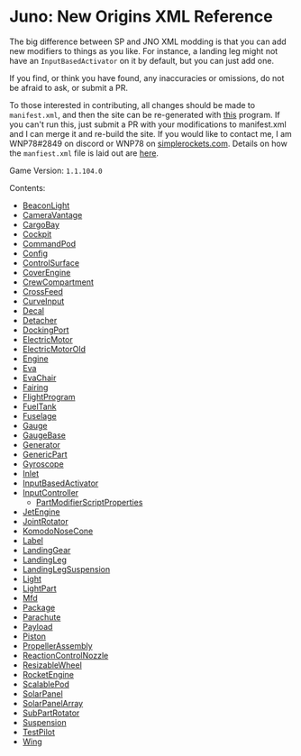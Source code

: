 # Juno: New Origins XML Reference

The big difference between SP and JNO XML modding is that you can add new modifiers to things as you like. For instance, a landing leg might not have an `InputBasedActivator` on it by default, but you can just add one.

If you find, or think you have found, any inaccuracies or omissions, do not be afraid to ask, or submit a PR.

To those interested in contributing, all changes should be made to `manifest.xml`, and then the site can be re-generated with [this](https://github.com/WNP78/ModifierPropertiesExtractor) program. If you can't run this, just submit a PR with your modifications to manifest.xml and I can merge it and re-build the site.
If you would like to contact me, I am WNP78#2849 on discord or WNP78 on [simplerockets.com](https://www.simplerockets.com/u/WNP78). Details on how the `manfiest.xml` file is laid out are [here](ManifestXmlGuide).

Game Version: `1.1.104.0`

Contents:
 - [BeaconLight](/JunoXml/BeaconLight)
 - [CameraVantage](/JunoXml/CameraVantage)
 - [CargoBay](/JunoXml/CargoBay)
 - [Cockpit](/JunoXml/Cockpit)
 - [CommandPod](/JunoXml/CommandPod)
 - [Config](/JunoXml/Config)
 - [ControlSurface](/JunoXml/ControlSurface)
 - [CoverEngine](/JunoXml/CoverEngine)
 - [CrewCompartment](/JunoXml/CrewCompartment)
 - [CrossFeed](/JunoXml/CrossFeed)
 - [CurveInput](/JunoXml/CurveInput)
 - [Decal](/JunoXml/Decal)
 - [Detacher](/JunoXml/Detacher)
 - [DockingPort](/JunoXml/DockingPort)
 - [ElectricMotor](/JunoXml/ElectricMotor)
 - [ElectricMotorOld](/JunoXml/ElectricMotorOld)
 - [Engine](/JunoXml/Engine)
 - [Eva](/JunoXml/Eva)
 - [EvaChair](/JunoXml/EvaChair)
 - [Fairing](/JunoXml/Fairing)
 - [FlightProgram](/JunoXml/FlightProgram)
 - [FuelTank](/JunoXml/FuelTank)
 - [Fuselage](/JunoXml/Fuselage)
 - [Gauge](/JunoXml/Gauge)
 - [GaugeBase](/JunoXml/GaugeBase)
 - [Generator](/JunoXml/Generator)
 - [GenericPart](/JunoXml/GenericPart)
 - [Gyroscope](/JunoXml/Gyroscope)
 - [Inlet](/JunoXml/Inlet)
 - [InputBasedActivator](/JunoXml/InputBasedActivator)
 - [InputController](/JunoXml/InputController)
   - [PartModifierScriptProperties](/JunoXml/PartModifierScriptProperties)
 - [JetEngine](/JunoXml/JetEngine)
 - [JointRotator](/JunoXml/JointRotator)
 - [KomodoNoseCone](/JunoXml/KomodoNoseCone)
 - [Label](/JunoXml/Label)
 - [LandingGear](/JunoXml/LandingGear)
 - [LandingLeg](/JunoXml/LandingLeg)
 - [LandingLegSuspension](/JunoXml/LandingLegSuspension)
 - [Light](/JunoXml/Light)
 - [LightPart](/JunoXml/LightPart)
 - [Mfd](/JunoXml/Mfd)
 - [Package](/JunoXml/Package)
 - [Parachute](/JunoXml/Parachute)
 - [Payload](/JunoXml/Payload)
 - [Piston](/JunoXml/Piston)
 - [PropellerAssembly](/JunoXml/PropellerAssembly)
 - [ReactionControlNozzle](/JunoXml/ReactionControlNozzle)
 - [ResizableWheel](/JunoXml/ResizableWheel)
 - [RocketEngine](/JunoXml/RocketEngine)
 - [ScalablePod](/JunoXml/ScalablePod)
 - [SolarPanel](/JunoXml/SolarPanel)
 - [SolarPanelArray](/JunoXml/SolarPanelArray)
 - [SubPartRotator](/JunoXml/SubPartRotator)
 - [Suspension](/JunoXml/Suspension)
 - [TestPilot](/JunoXml/TestPilot)
 - [Wing](/JunoXml/Wing)
